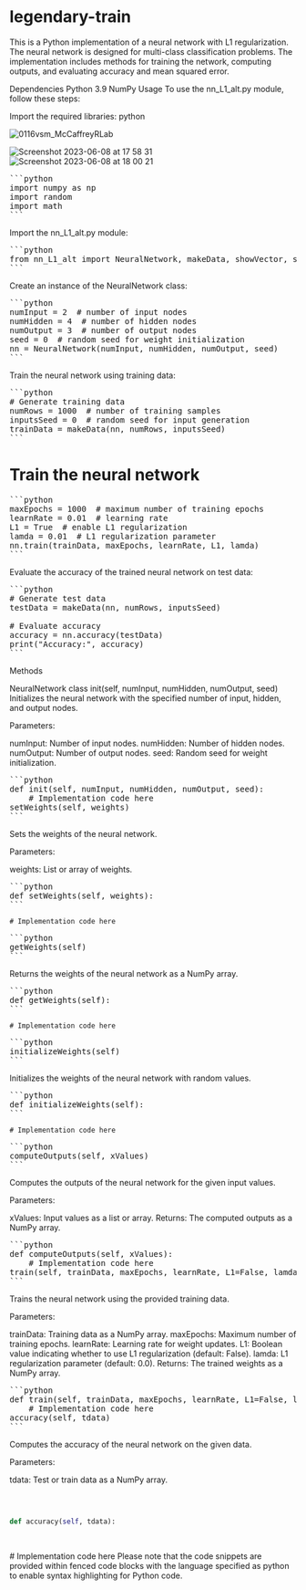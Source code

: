 # legendary-train

This is a Python implementation of a neural network with L1 regularization. The neural network is designed for multi-class classification problems. The implementation includes methods for training the network, computing outputs, and evaluating accuracy and mean squared error.

Dependencies
Python 3.9
NumPy
Usage
To use the nn_L1_alt.py module, follow these steps:

Import the required libraries:
python

![0116vsm_McCaffreyRLab](https://github.com/tusharxoxoxo/legendary-train/assets/79051850/b2c2d5bd-274e-49d7-8889-8c96823e8216)

![Screenshot 2023-06-08 at 17 58 31](https://github.com/tusharxoxoxo/legendary-train/assets/79051850/89ea6ba0-33cf-493e-9f19-a86596de3ffd)
![Screenshot 2023-06-08 at 18 00 21](https://github.com/tusharxoxoxo/legendary-train/assets/79051850/8d0a41c1-f2c1-4342-a585-a6390b5e22ea)




<pre>
```python
import numpy as np
import random
import math
```
</pre>

Import the nn_L1_alt.py module:

<pre>
```python
from nn_L1_alt import NeuralNetwork, makeData, showVector, showMatrixPartial
```
</pre>

Create an instance of the NeuralNetwork class:

<pre>
```python
numInput = 2  # number of input nodes
numHidden = 4  # number of hidden nodes
numOutput = 3  # number of output nodes
seed = 0  # random seed for weight initialization
nn = NeuralNetwork(numInput, numHidden, numOutput, seed)
```
</pre>

Train the neural network using training data:

<pre>
```python
# Generate training data
numRows = 1000  # number of training samples
inputsSeed = 0  # random seed for input generation
trainData = makeData(nn, numRows, inputsSeed)
```
</pre>

# Train the neural network

<pre>
```python
maxEpochs = 1000  # maximum number of training epochs
learnRate = 0.01  # learning rate
L1 = True  # enable L1 regularization
lamda = 0.01  # L1 regularization parameter
nn.train(trainData, maxEpochs, learnRate, L1, lamda)
```
</pre>

Evaluate the accuracy of the trained neural network on test data:

<pre>
```python
# Generate test data
testData = makeData(nn, numRows, inputsSeed)

# Evaluate accuracy
accuracy = nn.accuracy(testData)
print("Accuracy:", accuracy)
```
</pre>

Methods

NeuralNetwork class
init(self, numInput, numHidden, numOutput, seed)
Initializes the neural network with the specified number of input, hidden, and output nodes.

Parameters:

numInput: Number of input nodes.
numHidden: Number of hidden nodes.
numOutput: Number of output nodes.
seed: Random seed for weight initialization.
<pre>
```python
def init(self, numInput, numHidden, numOutput, seed):
    # Implementation code here
setWeights(self, weights)
```
</pre>
Sets the weights of the neural network.

Parameters:

weights: List or array of weights.
<pre>
```python
def setWeights(self, weights):
```
</pre>
    # Implementation code here
<pre>
```python
getWeights(self)
```
</pre>
Returns the weights of the neural network as a NumPy array.
<pre>
```python
def getWeights(self):
```
</pre>
    # Implementation code here
<pre>
```python
initializeWeights(self)
```
</pre>
Initializes the weights of the neural network with random values.
<pre>
```python
def initializeWeights(self):
```
</pre>
    # Implementation code here
<pre>
```python
computeOutputs(self, xValues)
```
</pre>
Computes the outputs of the neural network for the given input values.

Parameters:

xValues: Input values as a list or array.
Returns:
The computed outputs as a NumPy array.
<pre>
```python
def computeOutputs(self, xValues):
    # Implementation code here
train(self, trainData, maxEpochs, learnRate, L1=False, lamda=0.0)
```
</pre>
Trains the neural network using the provided training data.

Parameters:

trainData: Training data as a NumPy array.
maxEpochs: Maximum number of training epochs.
learnRate: Learning rate for weight updates.
L1: Boolean value indicating whether to use L1 regularization (default: False).
lamda: L1 regularization parameter (default: 0.0).
Returns:
The trained weights as a NumPy array.
<pre>
```python
def train(self, trainData, maxEpochs, learnRate, L1=False, lamda=0.0):
    # Implementation code here
accuracy(self, tdata)
```
</pre>
Computes the accuracy of the neural network on the given data.

Parameters:

tdata: Test or train data as a NumPy array.<pre>
```python
def accuracy(self, tdata):
```
</pre>
    # Implementation code here
Please note that the code snippets are provided within fenced code blocks with the language specified as python to enable syntax highlighting for Python code.
